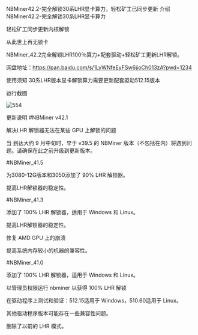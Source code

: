 NBMiner42.2-完全解锁30系LHR显卡算力，轻松矿工已同步更新
介绍
NBMiner42.2-完全解锁30系LHR显卡算力

轻松矿工同步更新内核解锁

从此世上再无锁卡

NBMiner_42.2完全解锁LHR100％算力+配套驱动+轻松矿工更新LHR解锁。

网盘地址：https://pan.baidu.com/s/1LyWNfeEyFSw6jioCh013zA?pwd=1234

使用须知
30系LHR版本显卡解锁算力需要更新配套驱动512.15版本

运行截图

![554](https://user-images.githubusercontent.com/98610782/188302382-fd9570a7-76c4-4fc5-9123-2fc4fe84650d.png)

更新说明
#NBMiner v42.1

解决LHR 解锁器无法在某些 GPU 上解锁的问题

当 到达大约 9 月中旬时，早于 v39.5 的 NBMiner 版本（不包括在内）将遇到问题。请确保在此之前升级到更新版本。

#NBMiner_41.5

为3080-12G版本和3050添加了 90% LHR 解锁器。

提高LHR解锁器的稳定性。

#NBMiner_41.3

添加了 100% LHR 解锁器，适用于 Windows 和 Linux。

提高LHR解锁器的稳定性。

修复 AMD GPU 上的崩溃

提高系统内存较小的机器的兼容性。

#NBMiner_41.0

添加了 100% LHR 解锁器，适用于 Windows 和 Linux。

以管理员权限运行 nbminer 以获得 100% LHR 解锁

在驱动程序上测试和验证：512.15适用于 Windows，510.60适用于 Linux。

其他驱动程序版本可能存在一些兼容性问题。

删除了以前的 LHR 模式。
